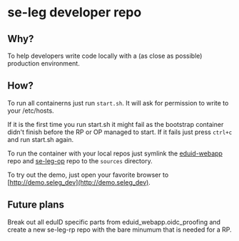 # se-leg developer repo

## Why?

To help developers write code locally with a (as close as possible) production environment.

## How?

To run all containerns just run `start.sh`. It will ask for permission to write to your /etc/hosts.
 
If it is the first time you run start.sh it might fail as the bootstrap container didn't finish before the RP or OP managed to start. If it fails just press `ctrl+c` and run start.sh again.

To run the container with your local repos just symlink the [eduid-webapp](https://github.com/SUNET/eduid-webapp/) repo and [se-leg-op](https://github.com/SUNET/se-leg-op/) repo to the `sources` directory.

To try out the demo, just open your favorite browser to [http://demo.seleg_dev](http://demo.seleg_dev).

## Future plans

Break out all eduID specific parts from eduid_webapp.oidc_proofing and create a new se-leg-rp repo with the bare minumum
that is needed for a RP.


